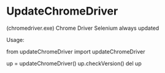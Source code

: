 # UpdateChromeDriver
(chromedriver.exe) Chrome Driver Selenium always updated

Usage:

from updateChromeDriver import updateChromeDriver

up = updateChromeDriver()
up.checkVersion()
del up
